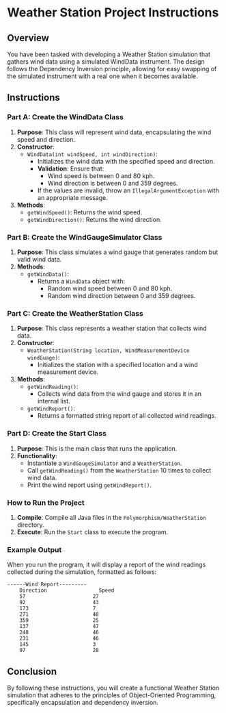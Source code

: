 # Weather Station Project Instructions

## Overview
You have been tasked with developing a Weather Station simulation that gathers wind data using a simulated WindData instrument. The design follows the Dependency Inversion principle, allowing for easy swapping of the simulated instrument with a real one when it becomes available.

## Instructions

### Part A: Create the WindData Class
1. **Purpose**: This class will represent wind data, encapsulating the wind speed and direction.
2. **Constructor**:
   - `WindData(int windSpeed, int windDirection)`: 
     - Initializes the wind data with the specified speed and direction.
     - **Validation**: Ensure that:
       - Wind speed is between 0 and 80 kph.
       - Wind direction is between 0 and 359 degrees.
     - If the values are invalid, throw an `IllegalArgumentException` with an appropriate message.
3. **Methods**:
   - `getWindSpeed()`: Returns the wind speed.
   - `getWindDirection()`: Returns the wind direction.

### Part B: Create the WindGaugeSimulator Class
1. **Purpose**: This class simulates a wind gauge that generates random but valid wind data.
2. **Methods**:
   - `getWindData()`: 
     - Returns a `WindData` object with:
       - Random wind speed between 0 and 80 kph.
       - Random wind direction between 0 and 359 degrees.

### Part C: Create the WeatherStation Class
1. **Purpose**: This class represents a weather station that collects wind data.
2. **Constructor**:
   - `WeatherStation(String location, WindMeasurementDevice windGuage)`:
     - Initializes the station with a specified location and a wind measurement device.
3. **Methods**:
   - `getWindReading()`: 
     - Collects wind data from the wind gauge and stores it in an internal list.
   - `getWindReport()`: 
     - Returns a formatted string report of all collected wind readings.

### Part D: Create the Start Class
1. **Purpose**: This is the main class that runs the application.
2. **Functionality**:
   - Instantiate a `WindGaugeSimulator` and a `WeatherStation`.
   - Call `getWindReading()` from the `WeatherStation` 10 times to collect wind data.
   - Print the wind report using `getWindReport()`.

### How to Run the Project
1. **Compile**: Compile all Java files in the `Polymorphism/WeatherStation` directory.
2. **Execute**: Run the `Start` class to execute the program.

### Example Output
When you run the program, it will display a report of the wind readings collected during the simulation, formatted as follows:
```
------Wind Report---------
    Direction                 Speed
    57			            27
    92			            43
    173			            7
    271			            48
    359			            25
    137			            47
    248			            46
    231			            46
    145			            3
    97			            28
```
## Conclusion
By following these instructions, you will create a functional Weather Station simulation that adheres to the principles of Object-Oriented Programming, specifically encapsulation and dependency inversion.
